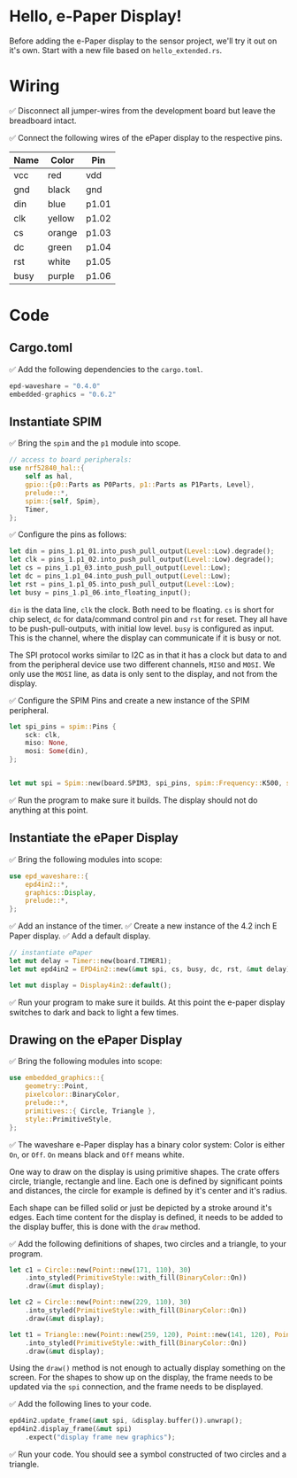 # Hello, e-Paper Display!

Before adding the e-Paper display to the sensor project, we'll try it out on it's own. Start with a new file based on `hello_extended.rs`.

# Wiring

✅ Disconnect all jumper-wires from the development board but leave the breadboard intact.

✅ Connect the following wires of the ePaper display to the respective pins.

|Name|Color|Pin|
|-------------|-----------------|--------------------|
|vcc|red|vdd|
|gnd|black|gnd|
|din|blue|p1.01|
|clk|yellow|p1.02|
|cs|orange|p1.03|
|dc|green|p1.04|
|rst|white|p1.05|
|busy|purple|p1.06|

# Code

## Cargo.toml

✅ Add the following dependencies to the `cargo.toml`.

```rust
epd-waveshare = "0.4.0"
embedded-graphics = "0.6.2"
```

## Instantiate SPIM

✅ Bring the `spim` and the `p1` module into scope.

```rust
// access to board peripherals:
use nrf52840_hal::{
    self as hal,
    gpio::{p0::Parts as P0Parts, p1::Parts as P1Parts, Level},
    prelude::*,
    spim::{self, Spim},
    Timer,
};
```

✅ Configure the pins as follows:

```rust
let din = pins_1.p1_01.into_push_pull_output(Level::Low).degrade();
let clk = pins_1.p1_02.into_push_pull_output(Level::Low).degrade();
let cs = pins_1.p1_03.into_push_pull_output(Level::Low);
let dc = pins_1.p1_04.into_push_pull_output(Level::Low);
let rst = pins_1.p1_05.into_push_pull_output(Level::Low);
let busy = pins_1.p1_06.into_floating_input();
```

`din` is the data line, `clk` the clock. Both need to be floating.
`cs` is short for chip select, `dc` for data/command control pin and `rst` for reset. They all have to be push-pull-outputs, with initial low level.
`busy` is configured as input. This is the channel, where the display can communicate if it is busy or not.

The SPI protocol works similar to I2C as in that it has a clock but data to and from the peripheral device use two different channels, `MISO` and `MOSI`. We only use the `MOSI` line, as data is only sent to the display, and not from the display.

✅ Configure the SPIM Pins and create a new instance of the SPIM peripheral.

```rust
let spi_pins = spim::Pins {
    sck: clk,
    miso: None,
    mosi: Some(din),
};


let mut spi = Spim::new(board.SPIM3, spi_pins, spim::Frequency::K500, spim::MODE_0, 0);
```

✅ Run the program to make sure it builds. The display should not do anything at this point.


## Instantiate the ePaper Display

✅ Bring the following modules into scope:

```rust
use epd_waveshare::{
    epd4in2::*,
    graphics::Display,
    prelude::*,
};
```

✅ Add an instance of the timer.
✅ Create a new instance of the 4.2 inch E Paper display.
✅ Add a default display.

```rust
// instantiate ePaper
let mut delay = Timer::new(board.TIMER1);
let mut epd4in2 = EPD4in2::new(&mut spi, cs, busy, dc, rst, &mut delay).unwrap();

let mut display = Display4in2::default();
```
✅ Run your program to make sure it builds. At this point the e-paper display switches to dark and back to light a few times.

## Drawing on the ePaper Display

✅ Bring the following modules into scope:

```rust
use embedded_graphics::{
    geometry::Point,
    pixelcolor::BinaryColor,
    prelude::*,
    primitives::{ Circle, Triangle },
    style::PrimitiveStyle,
};
```
✅ The waveshare e-Paper display has a binary color system: Color is either `On`, or `Off`. `On` means black and `Off` means white.

<!-- TODO [Image of display and drawing with coordinates.] -->

One way to draw on the display is using primitive shapes. The crate offers circle, triangle, rectangle and line. Each one is defined by significant points and distances, the circle for example is defined by it's center and it's radius.

Each shape can be filled solid or just be depicted by a stroke around it's edges. Each time content for the display is defined, it needs to be added to the display buffer, this is done with the `draw` method.

✅ Add the following definitions of shapes, two circles and a triangle, to your program.


```rust
let c1 = Circle::new(Point::new(171, 110), 30)
    .into_styled(PrimitiveStyle::with_fill(BinaryColor::On))
    .draw(&mut display);

let c2 = Circle::new(Point::new(229, 110), 30)
    .into_styled(PrimitiveStyle::with_fill(BinaryColor::On))
    .draw(&mut display);

let t1 = Triangle::new(Point::new(259, 120), Point::new(141, 120), Point::new(200, 200))
    .into_styled(PrimitiveStyle::with_fill(BinaryColor::On))
    .draw(&mut display);
```

Using the `draw()` method is not enough to actually display something on the screen. For the shapes to show up on the display, the frame needs to be updated via the `spi` connection, and the frame needs to be displayed.

✅ Add the following lines to your code.

```rust
epd4in2.update_frame(&mut spi, &display.buffer()).unwrap();
epd4in2.display_frame(&mut spi)
    .expect("display frame new graphics");
```

✅ Run your code. You should see a symbol constructed of two circles and a triangle.
